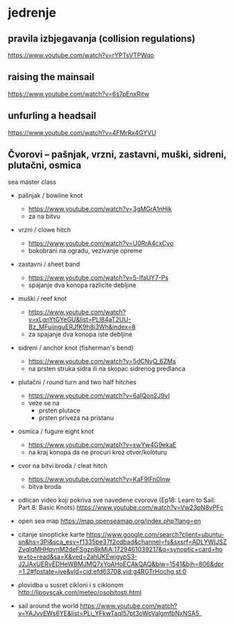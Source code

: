 # jedrenje


## pravila izbjegavanja (collision regulations)
https://www.youtube.com/watch?v=rYPTsVTPWqo


## raising the mainsail
https://www.youtube.com/watch?v=6s7pEnxRjtw


## unfurling a headsail
https://www.youtube.com/watch?v=4FMrRx4GYVU


## Čvorovi – pašnjak, vrzni, zastavni, muški, sidreni, plutačni,  osmica
sea master class

- pašnjak / bowline knot
  - https://www.youtube.com/watch?v=3gMGrA1nHjk
  - za na bitvu


- vrzni / clowe hitch
  - https://www.youtube.com/watch?v=U0RrA4cxCvo
  - bokobrani na ogradu, vezivanje opreme


- zastavni / sheet band
  - https://www.youtube.com/watch?v=5-lfaUY7-Ps
  - spajanje dva konopa razlicite debljine


- muški / reef knot
  - https://www.youtube.com/watch?v=xLgnYtGYeGU&list=PLl84aT2UU-Bz_MFuijnguERJfK9h8i3Wh&index=8
  - za spajanje dva konopa iste debljine


- sidreni / anchor knot (fisherman's bend)
  - https://www.youtube.com/watch?v=5dCNvQ_6ZMs
  - na prsten struka sidra ili na skopac sidrenog predlanca


- plutačni / round turn and two half hitches
  - https://www.youtube.com/watch?v=6aIQon2J9vI
  - veze se na
    - prsten plutace
    - prsten priveza na pristanu


- osmica / fugure eight knot
  - https://www.youtube.com/watch?v=xwYw4G9ekaE
  - na kraj konopa da ne procuri kroz otvor/koloturu


- cvor na bitvi broda / cleat hitch
  - https://www.youtube.com/watch?v=KaF9lFn0Inw
  - bitva broda
 

- odlican video koji pokriva sve navedene cvorove
(Ep18: Learn to Sail: Part 8: Basic Knots)
https://www.youtube.com/watch?v=Vw23pN8vPFc 


- open sea map
https://map.openseamap.org/index.php?lang=en


- citanje sinopticke karte
https://www.google.com/search?client=ubuntu-sn&hs=3Pi&sca_esv=f1335be37f2cdbad&channel=fs&sxsrf=ADLYWIJSZZvqlqMHHpvnM2deFSgzn8kMiA:1729461039217&q=synoptic+card+how+to+read&sa=X&ved=2ahUKEwjgypS3-J2JAxUERvEDHeWBMJMQ7xYoAHoECAkQAQ&biw=1541&bih=806&dpr=1.2#fpstate=ive&vld=cid:efd63708,vid:g4RGTrHochg,st:0


- plovidba u susret cikloni i s ciklonom
http://lipovscak.com/meteo/osobitosti.html


- sail around the world
https://www.youtube.com/watch?v=YAJvvEWs6YE&list=PLj_YFkwTaqI57pt3oWcValgmfbNxNSA5_

